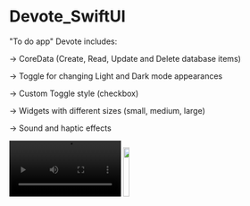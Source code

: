 # Devote_SwiftUI
"To do app" Devote includes: 

-> CoreData (Create, Read, Update and Delete database items)

-> Toggle for changing Light and Dark mode appearances

-> Custom Toggle style (checkbox)

-> Widgets with different sizes (small, medium, large)

-> Sound and haptic effects

<p>
<video width="200" height="100" controls src="https://user-images.githubusercontent.com/55950080/209213035-81668f19-749c-42ed-91c6-cce03cf97ee3.mp4"></video>
<img src="https://user-images.githubusercontent.com/55950080/209213379-b7126d1e-5f4b-4663-a8df-350e8346ed14.PNG" width=15% height=15%>
</p>
